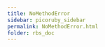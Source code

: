 ```yaml
---
title: NoMethodError
sidebar: picoruby_sidebar
permalink: NoMethodError.html
folder: rbs_doc
---
```

